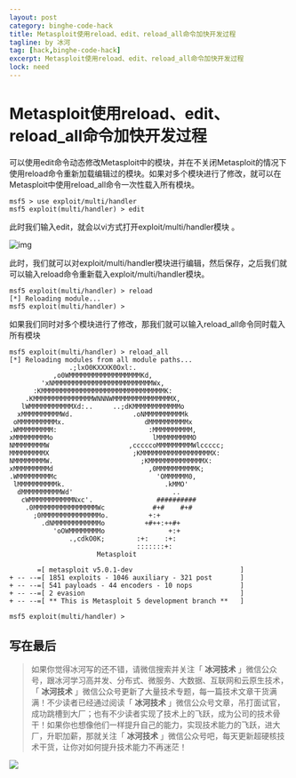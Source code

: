 ```yaml
---
layout: post
category: binghe-code-hack
title: Metasploit使用reload、edit、reload_all命令加快开发过程
tagline: by 冰河
tag: [hack,binghe-code-hack]
excerpt: Metasploit使用reload、edit、reload_all命令加快开发过程
lock: need
---
```


# Metasploit使用reload、edit、reload_all命令加快开发过程

可以使用edit命令动态修改Metasploit中的模块，并在不关闭Metasploit的情况下使用reload命令重新加载编辑过的模块。如果对多个模块进行了修改，就可以在Metasploit中使用reload_all命令一次性载入所有模块。

```
msf5 > use exploit/multi/handler 
msf5 exploit(multi/handler) > edit
```

此时我们输入edit，就会以vi方式打开exploit/multi/handler模块 。

![img](https://img-blog.csdnimg.cn/20190127205121624.png)

此时，我们就可以对exploit/multi/handler模块进行编辑，然后保存，之后我们就可以输入reload命令重新载入exploit/multi/handler模块。

```
msf5 exploit(multi/handler) > reload
[*] Reloading module...
msf5 exploit(multi/handler) > 
```

如果我们同时对多个模块进行了修改，那我们就可以输入reload_all命令同时载入所有模块

```
msf5 exploit(multi/handler) > reload_all
[*] Reloading modules from all module paths...
               .;lxO0KXXXK0Oxl:.
           ,o0WMMMMMMMMMMMMMMMMMMKd,
        'xNMMMMMMMMMMMMMMMMMMMMMMMMMWx,
      :KMMMMMMMMMMMMMMMMMMMMMMMMMMMMMMMK:
    .KMMMMMMMMMMMMMMMWNNNWMMMMMMMMMMMMMMMX,
   lWMMMMMMMMMMMXd:..     ..;dKMMMMMMMMMMMMo
  xMMMMMMMMMMWd.               .oNMMMMMMMMMMk
 oMMMMMMMMMMx.                    dMMMMMMMMMMx
.WMMMMMMMMM:                       :MMMMMMMMMM,
xMMMMMMMMMo                         lMMMMMMMMMO
NMMMMMMMMW                    ,cccccoMMMMMMMMMWlccccc;
MMMMMMMMMX                     ;KMMMMMMMMMMMMMMMMMMX:
NMMMMMMMMW.                      ;KMMMMMMMMMMMMMMX:
xMMMMMMMMMd                        ,0MMMMMMMMMMK;
.WMMMMMMMMMc                         'OMMMMMM0,
 lMMMMMMMMMMk.                         .kMMO'
  dMMMMMMMMMMWd'                         ..
   cWMMMMMMMMMMMNxc'.                ##########
    .0MMMMMMMMMMMMMMMMWc            #+#    #+#
      ;0MMMMMMMMMMMMMMMo.          +:+
        .dNMMMMMMMMMMMMo          +#++:++#+
           'oOWMMMMMMMMo                +:+
               .,cdkO0K;        :+:    :+:                                
                                :::::::+:
                      Metasploit

       =[ metasploit v5.0.1-dev                           ]
+ -- --=[ 1851 exploits - 1046 auxiliary - 321 post       ]
+ -- --=[ 541 payloads - 44 encoders - 10 nops            ]
+ -- --=[ 2 evasion                                       ]
+ -- --=[ ** This is Metasploit 5 development branch **   ]

msf5 exploit(multi/handler) > 
```

## 写在最后

> 如果你觉得冰河写的还不错，请微信搜索并关注「 **冰河技术** 」微信公众号，跟冰河学习高并发、分布式、微服务、大数据、互联网和云原生技术，「 **冰河技术** 」微信公众号更新了大量技术专题，每一篇技术文章干货满满！不少读者已经通过阅读「 **冰河技术** 」微信公众号文章，吊打面试官，成功跳槽到大厂；也有不少读者实现了技术上的飞跃，成为公司的技术骨干！如果你也想像他们一样提升自己的能力，实现技术能力的飞跃，进大厂，升职加薪，那就关注「 **冰河技术** 」微信公众号吧，每天更新超硬核技术干货，让你对如何提升技术能力不再迷茫！


![](https://img-blog.csdnimg.cn/20200906013715889.png)